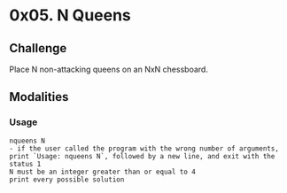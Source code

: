 # 0x05. N Queens

## Challenge
Place N non-attacking queens on an NxN chessboard.

## Modalities
### Usage
	nqueens N
	- if the user called the program with the wrong number of arguments, print `Usage: nqueens N`, followed by a new line, and exit with the status 1
	N must be an integer greater than or equal to 4
	print every possible solution
